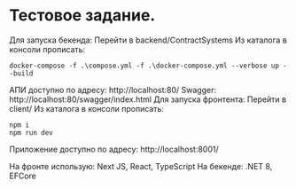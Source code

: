 # Тестовое задание.

Для запуска бекенда:
  Перейти в backend/ContractSystems
  Из каталога в консоли прописать:
  ```
  docker-compose -f .\compose.yml -f .\docker-compose.yml --verbose up --build
  ```
  АПИ доступно по адресу: http://localhost:80/
  Swagger: http://localhost:80/swagger/index.html
Для запуска фронтента:
  Перейти в client/
  Из каталога в консоли прописать:
  ```
  npm i
  npm run dev
  ```
  Приложение доступно по адресу: http://localhost:8001/

На фронте использую:
  Next JS, React, TypeScript
На бекенде:
  .NET 8, EFCore
